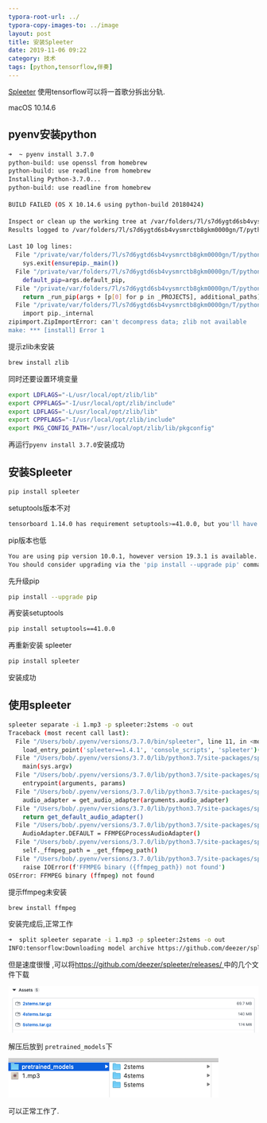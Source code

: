 ```yaml
---
typora-root-url: ../
typora-copy-images-to: ../image
layout: post
title: 安装Spleeter
date: 2019-11-06 09:22
category: 技术
tags: [python,tensorflow,伴奏]
---
```




[Spleeter](https://github.com/deezer/spleeter) 使用tensorflow可以将一首歌分拆出分轨.

macOS 10.14.6

## pyenv安装python

```sh
➜  ~ pyenv install 3.7.0
python-build: use openssl from homebrew
python-build: use readline from homebrew
Installing Python-3.7.0...
python-build: use readline from homebrew

BUILD FAILED (OS X 10.14.6 using python-build 20180424)

Inspect or clean up the working tree at /var/folders/7l/s7d6ygtd6sb4vysmrctb8gkm0000gn/T/python-build.20191105212533.59697
Results logged to /var/folders/7l/s7d6ygtd6sb4vysmrctb8gkm0000gn/T/python-build.20191105212533.59697.log

Last 10 log lines:
  File "/private/var/folders/7l/s7d6ygtd6sb4vysmrctb8gkm0000gn/T/python-build.20191105212533.59697/Python-3.7.0/Lib/ensurepip/__main__.py", line 5, in <module>
    sys.exit(ensurepip._main())
  File "/private/var/folders/7l/s7d6ygtd6sb4vysmrctb8gkm0000gn/T/python-build.20191105212533.59697/Python-3.7.0/Lib/ensurepip/__init__.py", line 204, in _main
    default_pip=args.default_pip,
  File "/private/var/folders/7l/s7d6ygtd6sb4vysmrctb8gkm0000gn/T/python-build.20191105212533.59697/Python-3.7.0/Lib/ensurepip/__init__.py", line 117, in _bootstrap
    return _run_pip(args + [p[0] for p in _PROJECTS], additional_paths)
  File "/private/var/folders/7l/s7d6ygtd6sb4vysmrctb8gkm0000gn/T/python-build.20191105212533.59697/Python-3.7.0/Lib/ensurepip/__init__.py", line 27, in _run_pip
    import pip._internal
zipimport.ZipImportError: can't decompress data; zlib not available
make: *** [install] Error 1
```



提示zlib未安装

```sh
brew install zlib
```

同时还要设置环境变量

```sh
export LDFLAGS="-L/usr/local/opt/zlib/lib"
export CPPFLAGS="-I/usr/local/opt/zlib/include"
export LDFLAGS="-L/usr/local/opt/zlib/lib"
export CPPFLAGS="-I/usr/local/opt/zlib/include"
export PKG_CONFIG_PATH="/usr/local/opt/zlib/lib/pkgconfig"
```

再运行`pyenv install 3.7.0`安装成功



## 安装Spleeter

```sh
pip install spleeter
```

setuptools版本不对

```sh
tensorboard 1.14.0 has requirement setuptools>=41.0.0, but you'll have setuptools 39.0.1 which is incompatible.
```

pip版本也低

```sh
You are using pip version 10.0.1, however version 19.3.1 is available.
You should consider upgrading via the 'pip install --upgrade pip' command.
```

先升级pip

```sh
pip install --upgrade pip
```

再安装setuptools

```sh
pip install setuptools==41.0.0
```

再重新安装 spleeter

```sh
pip install spleeter
```

安装成功



## 使用spleeter

```sh
spleeter separate -i 1.mp3 -p spleeter:2stems -o out
Traceback (most recent call last):
  File "/Users/bob/.pyenv/versions/3.7.0/bin/spleeter", line 11, in <module>
    load_entry_point('spleeter==1.4.1', 'console_scripts', 'spleeter')()
  File "/Users/bob/.pyenv/versions/3.7.0/lib/python3.7/site-packages/spleeter/__main__.py", line 48, in entrypoint
    main(sys.argv)
  File "/Users/bob/.pyenv/versions/3.7.0/lib/python3.7/site-packages/spleeter/__main__.py", line 42, in main
    entrypoint(arguments, params)
  File "/Users/bob/.pyenv/versions/3.7.0/lib/python3.7/site-packages/spleeter/commands/separate.py", line 162, in entrypoint
    audio_adapter = get_audio_adapter(arguments.audio_adapter)
  File "/Users/bob/.pyenv/versions/3.7.0/lib/python3.7/site-packages/spleeter/utils/audio/adapter.py", line 135, in get_audio_adapter
    return get_default_audio_adapter()
  File "/Users/bob/.pyenv/versions/3.7.0/lib/python3.7/site-packages/spleeter/utils/audio/adapter.py", line 124, in get_default_audio_adapter
    AudioAdapter.DEFAULT = FFMPEGProcessAudioAdapter()
  File "/Users/bob/.pyenv/versions/3.7.0/lib/python3.7/site-packages/spleeter/utils/audio/ffmpeg.py", line 147, in __init__
    self._ffmpeg_path = _get_ffmpeg_path()
  File "/Users/bob/.pyenv/versions/3.7.0/lib/python3.7/site-packages/spleeter/utils/audio/ffmpeg.py", line 71, in _get_ffmpeg_path
    raise IOError(f'FFMPEG binary ({ffmpeg_path}) not found')
OSError: FFMPEG binary (ffmpeg) not found
```

提示ffmpeg未安装

```sh
brew install ffmpeg
```

安装完成后,正常工作

```sh
➜  split spleeter separate -i 1.mp3 -p spleeter:2stems -o out
INFO:tensorflow:Downloading model archive https://github.com/deezer/spleeter/releases/download/v1.4.0/2stems.tar.gz

```

但是速度很慢 ,可以将[https://github.com/deezer/spleeter/releases/ ](https://github.com/deezer/spleeter/releases/ )中的几个文件下载

![screenshot_2019_1105_1025_16](../assets/blog/screenshot_2019_1105_1025_16.png)

解压后放到 `pretrained_models`下

![screenshot_2019_1105_1026_24](../assets/blog/screenshot_2019_1105_1026_24.png)

可以正常工作了.